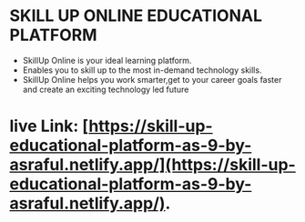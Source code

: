 # SKILL UP ONLINE EDUCATIONAL PLATFORM 
*  SkillUp Online is your ideal learning platform.
*  Enables you to skill up to the most in-demand technology skills.
*  SkillUp Online helps you work smarter,get to your career goals faster and create an exciting technology led future

# live Link: [https://skill-up-educational-platform-as-9-by-asraful.netlify.app/](https://skill-up-educational-platform-as-9-by-asraful.netlify.app/).


